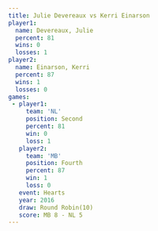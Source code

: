 ```yaml
---
title: Julie Devereaux vs Kerri Einarson
player1:                
  name: Devereaux, Julie
  percent: 81           
  wins: 0               
  losses: 1             
player2:                
  name: Einarson, Kerri 
  percent: 87           
  wins: 1               
  losses: 0             
games:
 - player1:          
     team: 'NL'      
     position: Second
     percent: 81     
     win: 0          
     loss: 1         
   player2:          
     team: 'MB'      
     position: Fourth
     percent: 87     
     win: 1          
     loss: 0         
   event: Hearts        
   year: 2016           
   draw: Round Robin(10)
   score: MB 8 - NL 5   
---
```

